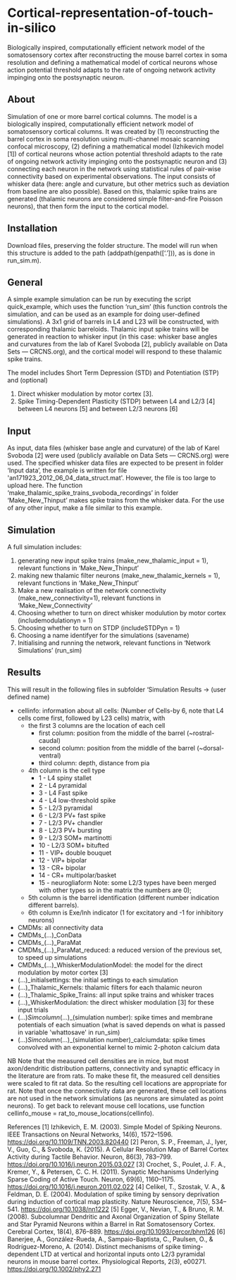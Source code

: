 # Cortical-representation-of-touch-in-silico
Biologically inspired, computationally efficient network model of the somatosensory cortex after reconstructing the mouse barrel cortex in soma resolution and defining a mathematical model of cortical neurons whose action potential threshold adapts to the rate of ongoing network activity impinging onto the postsynaptic neuron. 

## About

Simulation of one or more barrel cortical columns. The model is a biologically inspired, computationally efficient network model of  somatosensory cortical columns. It was created by (1) reconstructing the barrel cortex in soma resolution using multi-channel mosaic scanning confocal microscopy, (2) defining a mathematical model (Izhikevich model [1]) of cortical neurons whose action potential threshold adapts to the rate of ongoing network activity impinging onto the postsynaptic neuron and (3) connecting each neuron in the network using statistical rules of pair-wise connectivity based on experimental observations. The input consists of whisker data (here: angle and curvature, but other metrics such as deviation from baseline are also possible). Based on this, thalamic spike trains are generated (thalamic neurons are considered simple filter-and-fire Poisson neurons), that then form the input to the cortical model. 

## Installation

Download files, preserving the folder structure. The model will run when this structure is added to the path (addpath(genpath([‘.’])), as is done in run_sim.m).

## General

A simple example simulation can be run by executing the script quick_example, which uses the function ‘run_sim’ (this function controls the simulation, and can be used as an example for doing user-defined simulations). A 3x1 grid of barrels in L4 and L23 will be constructed, with corresponding thalamic barreloids. Thalamic input spike trains will be generated in reaction to whisker input (in this case: whisker base angles and curvatures from the lab of Karel Svoboda [2], publicly available on Data Sets — CRCNS.org), and the cortical model will respond to these thalamic spike trains. 

The model includes Short Term Depression (STD) and Potentiation (STP) and (optional)
1. Direct whisker modulation by motor cortex [3].
2. Spike Timing-Dependent Plasticity (STDP) between L4 and L2/3 [4] between L4 neurons [5] and between L2/3 neurons [6]

## Input

As input, data files (whisker base angle and curvature) of the lab of Karel Svoboda [2] were used (publicly available on Data Sets — CRCNS.org) were used. The specified whisker data files are expected to be present in folder ‘Input data’, the example is written for file 'an171923_2012_06_04_data_struct.mat'. However, the file is too large to upload here. The function ‘make_thalamic_spike_trains_svoboda_recordings’ in folder ‘Make_New_Thinput’ makes spike trains from the whisker data. For the use of any other input, make a file similar to this example. 

## Simulation

A full simulation includes:
1.	generating new input spike trains (make_new_thalamic_input = 1), relevant functions in ‘Make_New_Thinput’
2.	making new thalamic filter neurons (make_new_thalamic_kernels = 1), relevant functions in ‘Make_New_Thinput’
3.	Make a new realisation of the network connectivity (make_new_connectivity=1), relevant functions in ‘Make_New_Connectivity’
4.  Choosing whether to turn on direct whisker modulution by motor cortex (includemodulationyn = 1)
5.  Choosing whether to turn on STDP (includeSTDPyn = 1)
6.  Choosing a name identifyer for the simulations (savename)
6.	Initialising and running the network, relevant functions in ‘Network Simulations’ (run_sim)

## Results

This will result in the following files in subfolder ‘Simulation Results -> (user defined name)

* cellinfo: information about all cells: (Number of Cells-by 6, note that L4 cells come first, followed by L23 cells) matrix, with
	* the first 3 columns are the location of each cell 
		* first column: position from the middle of the barrel (~rostral-caudal)
		* second column: position from the middle of the barrel (~dorsal-ventral) 
		* third column: depth, distance from pia
	* 4th column is the cell type 
		* 1 - L4 spiny stallet
		* 2 - L4 pyramidal
		* 3 - L4 Fast spike 
		* 4 - L4 low-threshold spike
		* 5 - L2/3 pyramidal 
		* 6 - L2/3 PV+ fast spike
		* 7 - L2/3 PV+ chandler
		* 8 - L2/3 PV+ bursting 
		* 9 - L2/3 SOM+ martinotti 
		* 10 - L2/3 SOM+ bitufted 
		* 11 - VIP+ double bouquet 
		* 12 - VIP+ bipolar
		* 13 - CR+ bipolar
		* 14 - CR+ multipolar/basket			
		* 15 - neurogliaform 
		Note: some L2/3 types have been merged with other types so in the matrix the numbers are 0); 
	* 5th column is the barrel identification (different number indication different barrels). 
	* 6th column is Exe/Inh indicator (1 for excitatory and -1 for inhibitory neurons)
* CMDMs: all connectivity data
* CMDMs_(…)_ConData
* CMDMs_(…)_ParaMat 
* CMDMs_(…)_ParaMat_reduced: a reduced version of the previous set, to speed up simulations
* CMDMs_(…)_WhiskerModulationModel: the model for the direct modulation by motor cortex [3]
* (…)_initialsettings: the initial settings to each simulation
* (…)_Thalamic_Kernels: thalamic filters for each thalamic neuron
* (…)_Thalamic_Spike_Trains: all input spike trains and whisker traces
* (…)_WhiskerModulation: the direct whisker modulation [3] for these input trials
* (…)_Simcolumn_(…)_(simulation number): spike times and membrane potentials of each simuation (what is saved depends on what is passed in variable 'whattosave' in run_sim)
* (…)_Simcolumn_(…)_(simulation number)_calciumdata: spike times convolved with an exponential kernel to mimic 2-photon calcium data

NB Note that the measured cell densities are in mice, but most axon/dendritic distribution patterns, connectivity and synaptic efficacy in the literature are from rats. To make these fit, the measured cell densities were scaled to fit rat data. So the resulting cell locations are appropriate for rat. Note that once the connectivity data are generated, these cell locations are not used in the network simulations (as neurons are simulated as point neurons). To get back to relevant mouse cell locations, use function cellinfo_mouse = rat_to_mouse_locations(cellinfo).

References
[1] Izhikevich, E. M. (2003). Simple Model of Spiking Neurons. IEEE Transactions on Neural Networks, 14(6), 1572–1596. https://doi.org/10.1109/TNN.2003.820440
[2] Peron, S. P., Freeman, J., Iyer, V., Guo, C., & Svoboda, K. (2015). A Cellular Resolution Map of Barrel Cortex Activity during Tactile Behavior. Neuron, 86(3), 783–799. https://doi.org/10.1016/j.neuron.2015.03.027
[3] Crochet, S., Poulet, J. F. A., Kremer, Y., & Petersen, C. C. H. (2011). Synaptic Mechanisms Underlying Sparse Coding of Active Touch. Neuron, 69(6), 1160–1175. https://doi.org/10.1016/j.neuron.2011.02.022
[4] Celikel, T., Szostak, V. A., & Feldman, D. E. (2004). Modulation of spike timing by sensory deprivation during induction of cortical map plasticity. Nature Neuroscience, 7(5), 534–541. https://doi.org/10.1038/nn1222
[5] Egger, V., Nevian, T., & Bruno, R. M. (2008). Subcolumnar Dendritic and Axonal Organization of Spiny Stellate and Star Pyramid Neurons within a Barrel in Rat Somatosensory Cortex. Cerebral Cortex, 18(4), 876–889. https://doi.org/10.1093/cercor/bhm126
[6] Banerjee, A., González-Rueda, A., Sampaio-Baptista, C., Paulsen, O., & Rodríguez-Moreno, A. (2014). Distinct mechanisms of spike timing-dependent LTD at vertical and horizontal inputs onto L2/3 pyramidal neurons in mouse barrel cortex. Physiological Reports, 2(3), e00271. https://doi.org/10.1002/phy2.271


